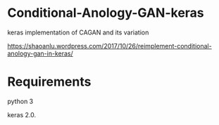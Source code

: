 # Conditional-Anology-GAN-keras
keras implementation of CAGAN and its variation



https://shaoanlu.wordpress.com/2017/10/26/reimplement-conditional-anology-gan-in-keras/

# Requirements
python 3

keras 2.0.
